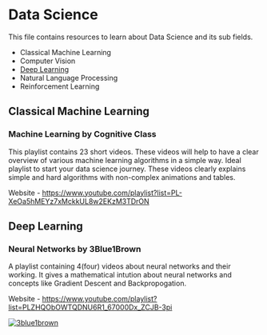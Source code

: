 # Data Science

This file contains resources to learn about Data Science and its sub fields.

* Classical Machine Learning
* Computer Vision
* [Deep Learning](#deep-learning)
* Natural Language Processing 
* Reinforcement Learning

## Classical Machine Learning

### Machine Learning by Cognitive Class

This playlist contains 23 short videos. These videos will help to have a clear overview of various machine learning algorithms in a simple way. Ideal playlist to start your data science journey. These videos clearly explains simple and hard algorithms with non-complex animations and tables.

Website - https://www.youtube.com/playlist?list=PL-XeOa5hMEYz7xMckkUL8w2EKzM3TDrON

## Deep Learning

### Neural Networks by 3Blue1Brown

A playlist containing 4(four) videos about neural networks and their working. It gives a mathematical intution about neural networks and concepts like Gradient Descent and Backpropogation. 

Website - https://www.youtube.com/playlist?list=PLZHQObOWTQDNU6R1_67000Dx_ZCJB-3pi

[![3blue1brown](https://user-images.githubusercontent.com/41947720/66421378-6161ce00-ea25-11e9-9128-10473cd5ccb4.png)](https://www.youtube.com/playlist?list=PLZHQObOWTQDNU6R1_67000Dx_ZCJB-3pi)
